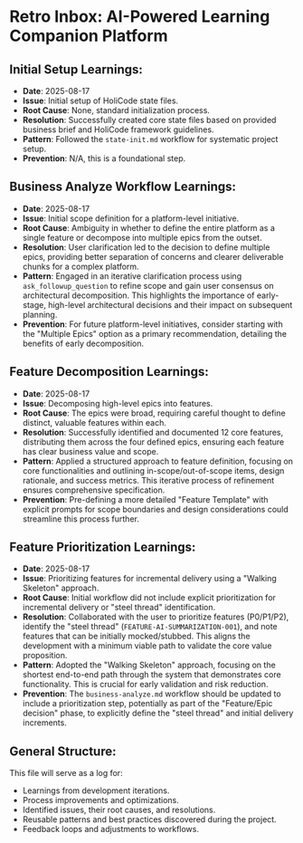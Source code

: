 # Retro Inbox: AI-Powered Learning Companion Platform

## Initial Setup Learnings:
- **Date**: 2025-08-17
- **Issue**: Initial setup of HoliCode state files.
- **Root Cause**: None, standard initialization process.
- **Resolution**: Successfully created core state files based on provided business brief and HoliCode framework guidelines.
- **Pattern**: Followed the `state-init.md` workflow for systematic project setup.
- **Prevention**: N/A, this is a foundational step.

## Business Analyze Workflow Learnings:
- **Date**: 2025-08-17
- **Issue**: Initial scope definition for a platform-level initiative.
- **Root Cause**: Ambiguity in whether to define the entire platform as a single feature or decompose into multiple epics from the outset.
- **Resolution**: User clarification led to the decision to define multiple epics, providing better separation of concerns and clearer deliverable chunks for a complex platform.
- **Pattern**: Engaged in an iterative clarification process using `ask_followup_question` to refine scope and gain user consensus on architectural decomposition. This highlights the importance of early-stage, high-level architectural decisions and their impact on subsequent planning.
- **Prevention**: For future platform-level initiatives, consider starting with the "Multiple Epics" option as a primary recommendation, detailing the benefits of early decomposition.

## Feature Decomposition Learnings:
- **Date**: 2025-08-17
- **Issue**: Decomposing high-level epics into features.
- **Root Cause**: The epics were broad, requiring careful thought to define distinct, valuable features within each.
- **Resolution**: Successfully identified and documented 12 core features, distributing them across the four defined epics, ensuring each feature has clear business value and scope.
- **Pattern**: Applied a structured approach to feature definition, focusing on core functionalities and outlining in-scope/out-of-scope items, design rationale, and success metrics. This iterative process of refinement ensures comprehensive specification.
- **Prevention**: Pre-defining a more detailed "Feature Template" with explicit prompts for scope boundaries and design considerations could streamline this process further.

## Feature Prioritization Learnings:
- **Date**: 2025-08-17
- **Issue**: Prioritizing features for incremental delivery using a "Walking Skeleton" approach.
- **Root Cause**: Initial workflow did not include explicit prioritization for incremental delivery or "steel thread" identification.
- **Resolution**: Collaborated with the user to prioritize features (P0/P1/P2), identify the "steel thread" (`FEATURE-AI-SUMMARIZATION-001`), and note features that can be initially mocked/stubbed. This aligns the development with a minimum viable path to validate the core value proposition.
- **Pattern**: Adopted the "Walking Skeleton" approach, focusing on the shortest end-to-end path through the system that demonstrates core functionality. This is crucial for early validation and risk reduction.
- **Prevention**: The `business-analyze.md` workflow should be updated to include a prioritization step, potentially as part of the "Feature/Epic decision" phase, to explicitly define the "steel thread" and initial delivery increments.

## General Structure:
This file will serve as a log for:
- Learnings from development iterations.
- Process improvements and optimizations.
- Identified issues, their root causes, and resolutions.
- Reusable patterns and best practices discovered during the project.
- Feedback loops and adjustments to workflows.
